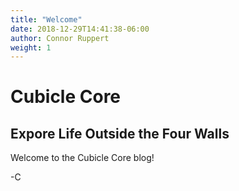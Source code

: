 ```yaml
---
title: "Welcome"
date: 2018-12-29T14:41:38-06:00
author: Connor Ruppert
weight: 1
---
```


Cubicle Core
============

## Expore Life Outside the Four Walls

Welcome to the Cubicle Core blog!

-C

